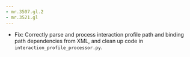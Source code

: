 ```yaml
---
- mr.3507.gl.2
- mr.3521.gl
---
```

- Fix: Correctly parse and process interaction profile path and binding path dependencies from XML, and clean up code in `interaction_profile_processor.py`.
